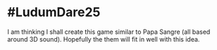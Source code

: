 #LudumDare25
===========
I am thinking I shall create this game similar to Papa Sangre (all based around 3D sound). Hopefully the them will fit in well with this idea.
